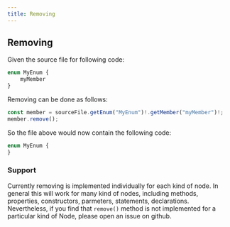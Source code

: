```yaml
---
title: Removing
---
```


## Removing

Given the source file for following code:

```ts
enum MyEnum {
    myMember
}
```

Removing can be done as follows:

```ts
const member = sourceFile.getEnum("MyEnum")!.getMember("myMember")!;
member.remove();
```

So the file above would now contain the following code:

```ts
enum MyEnum {
}
```

### Support

Currently removing is implemented individually for each kind of node. In general this will work for many kind of nodes, including methods, properties, constructors, parmeters, statements, declarations. Nevertheless, if you find that ```remove()``` method is not implemented for a particular kind of Node, please open an issue on github.
